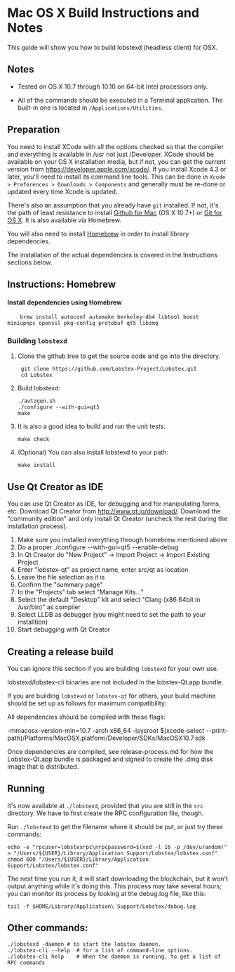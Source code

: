 Mac OS X Build Instructions and Notes
====================================
This guide will show you how to build lobstexd (headless client) for OSX.

Notes
-----

* Tested on OS X 10.7 through 10.10 on 64-bit Intel processors only.

* All of the commands should be executed in a Terminal application. The
built-in one is located in `/Applications/Utilities`.

Preparation
-----------

You need to install XCode with all the options checked so that the compiler
and everything is available in /usr not just /Developer. XCode should be
available on your OS X installation media, but if not, you can get the
current version from https://developer.apple.com/xcode/. If you install
Xcode 4.3 or later, you'll need to install its command line tools. This can
be done in `Xcode > Preferences > Downloads > Components` and generally must
be re-done or updated every time Xcode is updated.

There's also an assumption that you already have `git` installed. If
not, it's the path of least resistance to install [Github for Mac](https://mac.github.com/)
(OS X 10.7+) or
[Git for OS X](https://code.google.com/p/git-osx-installer/). It is also
available via Homebrew.

You will also need to install [Homebrew](http://brew.sh) in order to install library
dependencies.

The installation of the actual dependencies is covered in the Instructions
sections below.

Instructions: Homebrew
----------------------

#### Install dependencies using Homebrew

        brew install autoconf automake berkeley-db4 libtool boost miniupnpc openssl pkg-config protobuf qt5 libzmq

### Building `lobstexd`

1. Clone the github tree to get the source code and go into the directory.

        git clone https://github.com/Lobstex-Project/Lobstex.git
        cd Lobstex

2.  Build lobstexd:

        ./autogen.sh
        ./configure --with-gui=qt5
        make

3.  It is also a good idea to build and run the unit tests:

        make check

4.  (Optional) You can also install lobstexd to your path:

        make install

Use Qt Creator as IDE
------------------------
You can use Qt Creator as IDE, for debugging and for manipulating forms, etc.
Download Qt Creator from http://www.qt.io/download/. Download the "community edition" and only install Qt Creator (uncheck the rest during the installation process).

1. Make sure you installed everything through homebrew mentioned above
2. Do a proper ./configure --with-gui=qt5 --enable-debug
3. In Qt Creator do "New Project" -> Import Project -> Import Existing Project
4. Enter "lobstex-qt" as project name, enter src/qt as location
5. Leave the file selection as it is
6. Confirm the "summary page"
7. In the "Projects" tab select "Manage Kits..."
8. Select the default "Desktop" kit and select "Clang (x86 64bit in /usr/bin)" as compiler
9. Select LLDB as debugger (you might need to set the path to your installtion)
10. Start debugging with Qt Creator

Creating a release build
------------------------
You can ignore this section if you are building `lobstexd` for your own use.

lobstexd/lobstex-cli binaries are not included in the lobstex-Qt.app bundle.

If you are building `lobstexd` or `lobstex-qt` for others, your build machine should be set up
as follows for maximum compatibility:

All dependencies should be compiled with these flags:

 -mmacosx-version-min=10.7
 -arch x86_64
 -isysroot $(xcode-select --print-path)/Platforms/MacOSX.platform/Developer/SDKs/MacOSX10.7.sdk

Once dependencies are compiled, see release-process.md for how the Lobstex-Qt.app
bundle is packaged and signed to create the .dmg disk image that is distributed.

Running
-------

It's now available at `./lobstexd`, provided that you are still in the `src`
directory. We have to first create the RPC configuration file, though.

Run `./lobstexd` to get the filename where it should be put, or just try these
commands:

    echo -e "rpcuser=lobstexrpc\nrpcpassword=$(xxd -l 16 -p /dev/urandom)" > "/Users/${USER}/Library/Application Support/Lobstex/lobstex.conf"
    chmod 600 "/Users/${USER}/Library/Application Support/Lobstex/lobstex.conf"

The next time you run it, it will start downloading the blockchain, but it won't
output anything while it's doing this. This process may take several hours;
you can monitor its process by looking at the debug.log file, like this:

    tail -f $HOME/Library/Application\ Support/Lobstex/debug.log

Other commands:
-------

    ./lobstexd -daemon # to start the lobstex daemon.
    ./lobstex-cli --help  # for a list of command-line options.
    ./lobstex-cli help    # When the daemon is running, to get a list of RPC commands
